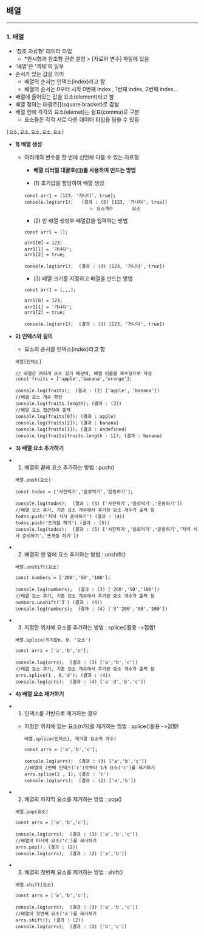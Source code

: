 ## 배열
-----
### 1. 배열 ###
* '참조 자료형' 데이터 타입 
  - *원시형과 참조형 관련 설명 > [자료와 변수] 파일에 있음
* '배열'은 '객체'의 일부
* 순서가 있는 값을 의미
  - 배열의 순서는 인덱스(index)라고 함
  - 배열의 순서는 0부터 시작 0번째 index , 1번째 index, 2번째 index…
* 배열에 들어있는 값을 요소(element)라고 함
* 배열 정의는 대괄호[](square bracket)로 감쌈
* 배열 안에 각각의 요소(elemet)는 쉼표(comma)로 구분
  - 요소들은 각각 서로 다른 데이터 타입을 담을 수 있음
```
[요소,요소,요소,요소,요소]
```
* **1) 배열 생성**
  * 여러개의 변수를 한 번에 선언해 다를 수 있는 자료형
    - **배열 리터럴 대괄호([])를 사용하여 만드는 방법**

    - (1) 초기값을 할당하여 배열 생성

     ```
     const arr1 = [123, '가나다', true];
     console.log(arr1);   (결과 : (3) [123, '가나다', true])
                             ㄴ 요소개수       요소
     ``` 
      - (2) 빈 배열 생성후 배열값을 입력하는 방법

     ```
     const arr1 = [];

     arr1[0] = 123;
     arr1[1] = '가나다';
     arr1[2] = true;

     console.log(arr1);  (결과 : (3) [123, '가나다', true]) 
     ```

     - (3) 배열 크기를 지정하고 배열을 만드는 방법

     ```
     const arr1 = [,,,];

     arr1[0] = 123;
     arr1[1] = '가나다';
     arr1[2] = true;

     console.log(arr1);  (결과 : (3) [123, '가나다', true])
     ```

* **2) 인덱스와 길이**
  * 요소의 순서를 인덱스(index)라고 함
  ```
  배열[인덱스]
  ```

  ```
  // 배열은 여러개 요소 갖기 때문에, 배열 이름을 복수형으로 작성
  const fruits = ['apple','banana','orange'];
  
  console.log(fruits);  (결과 : (2) ['apple', 'banana'])
  //배열 요소 개수 확인
  console.log(fruits.length); (결과 : (3))
  //배열 요소 접근하여 출력
  console.log(fruits[0]); (결과 : apple)
  console.log(fruits[2]); (결과 : banana)
  console.log(fruits[1]); (결과 : undefined)
  console.log(fruits[fruits.length - 1]); (결과 : banana)
  ```

* **3) 배열 요소 추가하기**
* 1) 배열의 끝에 요소 추가하는 방법 : push()
  ```
  배열.push(요소)
  ```

  ```
  const todos = ['사진찍기','음료먹기','운동하기'];
  
  console.log(todos);  (결과 : (3) ['사진찍기','음료먹기','운동하기'])
  //배열 요소 추가, 기존 요소 개수에서 추가된 요소 개수가 출력 됨
  todos.push('저녁 식사 준비하기') (결과 : (4))
  todos.push('뜨개질 하기') (결과 : (5))
  console.log(todos);  (결과 : (5) ['사진찍기','음료먹기','운동하기','저녁 식사 준비하기','뜨개질 하기'])
  ```

* 2) 배열의 맨 앞에 요소 추가하는 방법 : unshift()

  ```
  배열.unshift(요소)
  ```
  ```
  const numbers = ['200','50','100'];
  
  console.log(numbers);  (결과 : (3) ['200','50','100'])
  //배열 요소 추가, 기존 요소 개수에서 추가된 요소 개수가 출력 됨
  numbers.unshift('3') (결과 : (4))
  console.log(numbers);  (결과 : (4) ['3''200','50','100'])
  ```

* 3) 지정한 위치에 요소를 추가하는 방법 : splice()활용 ->접합!

  ```
  배열.splice(위치값n, 0, '요소')
  ```
  ```
  const arrs = ['a','b','c'];
  
  console.log(arrs);  (결과 : (3) ['a','b','c'])
  //배열 요소 추가, 기존 요소 개수에서 추가된 요소 개수가 출력 됨
  arrs.splice(1 , 0,'d'); (결과 : (4))
  console.log(arrs);  (결과 : (4) ['a''d','b','c'])
  ```

* **4) 배열 요소 제거하기**
* 1) 인덱스를 기반으로 제거하는 경우 
  - 지정한 위치에 있는 요소(n개)를 제거하는 방법 : splice()활용 ->접합!
    ```
    배열.splice(인덱스), 제거할 요소의 개수)
    ```

    ```
    const arrs = ['a','b','c'];
  
    console.log(arrs);  (결과 : (3) ['a','b','c'])
    //배열의 2번째 인덱스('c')로부터 1개 요소('c')를 제거하기
    arrs.splice(2 , 1); (결과 : 'c')
    console.log(arrs);  (결과 : (2) ['a','b'])
    ```

* 2) 배열의 마지막 요소를 제거하는 방법 : pop()
  ```
  배열.pop(요소)
  ```

  ```
  const arrs = ['a','b','c'];
  
  console.log(arrs);  (결과 : (3) ['a','b','c'])
  //배열의 마지막 요소('c')를 제거하기
  arrs.pop(); (결과 : (2))
  console.log(arrs);  (결과 : (2) ['a','b'])
  ```

* 3) 배열의 첫번째 요소를 제거하는 방법 : shift()
  ```
  배열.shift(요소)
  ```

  ```
  const arrs = ['a','b','c'];
  
  console.log(arrs);  (결과 : (3) ['a','b','c'])
  //배열의 첫번째 요소('a')를 제거하기
  arrs.shift(); (결과 : (2))
  console.log(arrs);  (결과 : (2) ['b','c'])
  ```